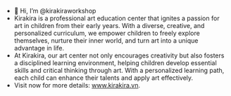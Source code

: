 - 👋 Hi, I’m @kirakiraworkshop
- Kirakira is a professional art education center that ignites a passion for art in children from their early years. With a diverse, creative, and personalized curriculum, we empower children to freely explore themselves, nurture their inner world, and turn art into a unique advantage in life.
- At Kirakira, our art center not only encourages creativity but also fosters a disciplined learning environment, helping children develop essential skills and critical thinking through art. With a personalized learning path, each child can enhance their talents and apply art effectively.
- Visit now for more details: www.kirakira.vn.
<!---
kirakiraworkshop/kirakiraworkshop is a ✨ special ✨ repository because its `README.md` (this file) appears on your GitHub profile.
You can click the Preview link to take a look at your changes.
--->
